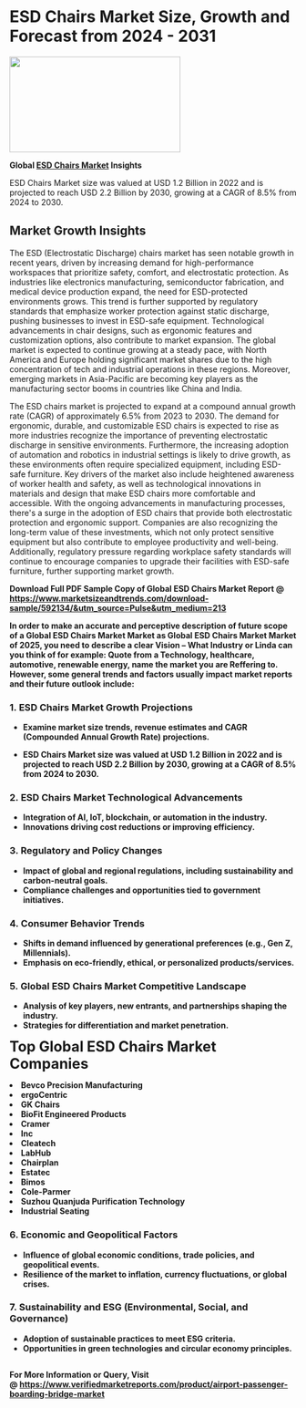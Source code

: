 <H1>ESD Chairs Market Size, Growth and Forecast from 2024 - 2031</H1><img class="aligncenter size-medium wp-image-584254" src="https://thirdeyenews.in/wp-content/uploads/2024/09/Global-Market-Research-300x168.jpeg" alt="" width="300" height="168" /><p><strong>Global&nbsp;<a href="https://www.marketsizeandtrends.com/download-sample/592134/&amp;utm_source=Pulse&amp;utm_medium=213">ESD Chairs Market</a> Insights</strong></p><p>ESD Chairs Market size was valued at USD 1.2 Billion in 2022 and is projected to reach USD 2.2 Billion by 2030, growing at a CAGR of 8.5% from 2024 to 2030.</p><p><h2>Market Growth Insights</h2> <p>The ESD (Electrostatic Discharge) chairs market has seen notable growth in recent years, driven by increasing demand for high-performance workspaces that prioritize safety, comfort, and electrostatic protection. As industries like electronics manufacturing, semiconductor fabrication, and medical device production expand, the need for ESD-protected environments grows. This trend is further supported by regulatory standards that emphasize worker protection against static discharge, pushing businesses to invest in ESD-safe equipment. Technological advancements in chair designs, such as ergonomic features and customization options, also contribute to market expansion. The global market is expected to continue growing at a steady pace, with North America and Europe holding significant market shares due to the high concentration of tech and industrial operations in these regions. Moreover, emerging markets in Asia-Pacific are becoming key players as the manufacturing sector booms in countries like China and India.</p> <p><strong></strong></p> <p>The ESD chairs market is projected to expand at a compound annual growth rate (CAGR) of approximately 6.5% from 2023 to 2030. The demand for ergonomic, durable, and customizable ESD chairs is expected to rise as more industries recognize the importance of preventing electrostatic discharge in sensitive environments. Furthermore, the increasing adoption of automation and robotics in industrial settings is likely to drive growth, as these environments often require specialized equipment, including ESD-safe furniture. Key drivers of the market also include heightened awareness of worker health and safety, as well as technological innovations in materials and design that make ESD chairs more comfortable and accessible. With the ongoing advancements in manufacturing processes, there's a surge in the adoption of ESD chairs that provide both electrostatic protection and ergonomic support. Companies are also recognizing the long-term value of these investments, which not only protect sensitive equipment but also contribute to employee productivity and well-being. Additionally, regulatory pressure regarding workplace safety standards will continue to encourage companies to upgrade their facilities with ESD-safe furniture, further supporting market growth. <p><strong></p><p><span class=""><strong>Download Full PDF Sample Copy of Global ESD Chairs Market Report</strong> @ <a href="https://www.marketsizeandtrends.com/download-sample/592134/&amp;utm_source=Pulse&amp;utm_medium=213" target="_blank">https://www.marketsizeandtrends.com/download-sample/592134/&amp;utm_source=Pulse&amp;utm_medium=213</a></span></p><p>In order to make an accurate and perceptive description of future scope of a Global&nbsp;ESD Chairs Market Market as Global&nbsp;ESD Chairs Market Market of 2025, you need to describe a clear Vision &ndash; What Industry or Linda can you think of for example: Quote from a Technology, healthcare, automotive, renewable energy, name the market you are Reffering to. However, some general trends and factors usually impact market reports and their future outlook include:</p><h3>1.&nbsp;<strong>ESD Chairs Market Growth Projections</strong></h3><ul><li>Examine market size trends, revenue estimates and CAGR (Compounded Annual Growth Rate) projections.</li><li><p>ESD Chairs Market size was valued at USD 1.2 Billion in 2022 and is projected to reach USD 2.2 Billion by 2030, growing at a CAGR of 8.5% from 2024 to 2030.</p></li></ul><h3>2.&nbsp;<strong>ESD Chairs Market Technological Advancements</strong></h3><ul><li>Integration of AI, IoT, blockchain, or automation in the industry.</li><li>Innovations driving cost reductions or improving efficiency.</li></ul><h3>3.&nbsp;<strong>Regulatory and Policy Changes</strong></h3><ul><li>Impact of global and regional regulations, including sustainability and carbon-neutral goals.</li><li>Compliance challenges and opportunities tied to government initiatives.</li></ul><h3>4.&nbsp;<strong>Consumer Behavior Trends</strong></h3><ul><li>Shifts in demand influenced by generational preferences (e.g., Gen Z, Millennials).</li><li>Emphasis on eco-friendly, ethical, or personalized products/services.</li></ul><h3>5.&nbsp;<strong>Global ESD Chairs Market Competitive Landscape</strong></h3><ul><li>Analysis of key players, new entrants, and partnerships shaping the industry.</li><li>Strategies for differentiation and market penetration.</li></ul><p data-pm-slice="1 1 []"><span style="color: inherit; font-family: inherit; font-size: 25px;">Top Global ESD Chairs Market Companies</span></p><div class="" data-test-id=""><p><li>Bevco Precision Manufacturing</li><li> ergoCentric</li><li> GK Chairs</li><li> BioFit Engineered Products</li><li> Cramer</li><li> Inc</li><li> Cleatech</li><li> LabHub</li><li> Chairplan</li><li> Estatec</li><li> Bimos</li><li> Cole-Parmer</li><li> Suzhou Quanjuda Purification Technology</li><li> Industrial Seating</li></p></div><h3>6.&nbsp;<strong>Economic and Geopolitical Factors</strong></h3><ul><li>Influence of global economic conditions, trade policies, and geopolitical events.</li><li>Resilience of the market to inflation, currency fluctuations, or global crises.</li></ul><h3>7.&nbsp;<strong>Sustainability and ESG (Environmental, Social, and Governance)</strong></h3><ul><li>Adoption of sustainable practices to meet ESG criteria.</li><li>Opportunities in green technologies and circular economy principles.</li></ul><h2><strong style="font-size: 14px;">For More Information or Query, Visit @&nbsp;</strong><a style="background-color: #ffffff; font-size: 14px;" href="https://www.marketsizeandtrends.com/report/esd-chairs-market/" target="_blank">https://www.verifiedmarketreports.com/product/airport-passenger-boarding-bridge-market</a></h2>
